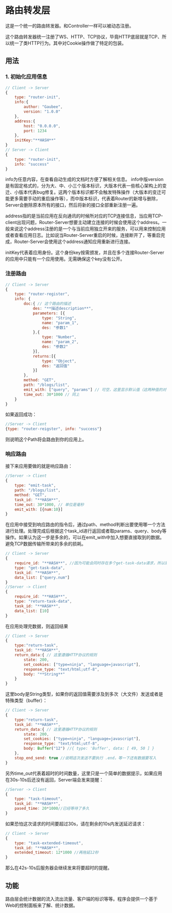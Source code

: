 # 路由转发层

这是一个统一的路由转发器。和Controller一样可以被动态注册。

这个路由转发器统一注册了WS、HTTP、TCP协议，毕竟HTTP底层就是TCP、所以统一了类HTTP行为。其中对Cookie操作做了特定的包装。

## 用法

### 1. 初始化应用信息
```js
// Client -> Server
{
	type: "router-init",
	info:{
		author: "Gaubee",
		version: "1.0.0"
	},
	address:{
		host: "0.0.0.0",
		port: 1234
	},
	initKey:"**HASH**"
}
// Server -> Client
{
	type: "router-init",
	info: "success"
}
```

info为任意内容，在查看自动生成的文档时方便了解相关信息。
info中版version是有固定格式的，分为大、中、小三个版本标识，大版本代表一些核心架构上的变迁、小版本代表bug修复。这两个版本标识都不会触发特殊操作（大版本的变迁可能更多需要手动的重启操作等），而中版本标识，代表着Router的新增与删除，Server会删除原本所有的接口，然后将新的接口全部重新注册一遍。

address指的是当前应用在反向通讯的时候所对应的TCP连接信息，当应用TCP-client出现问题，Router-Server想要主动建立连接的时候会使用这个address。一般来说这个address注册的是一个与当前应用独立开来的服务，可以用来控制应用或者查看应用日志。比如说当Router-Server重启的时候，连接断开了，等重启完成，Router-Server会使用这个address通知应用重新进行连接。

initKey代表着应用身份。这个身份key按需颁发，并且在多个连接Router-Server的应用中只能有一个应用使用。无需确保这个key没有公开。

### 注册路由
```js
// Client -> Server
{
	type: "router-register",
	info: {
		doc:{ // 这个路由的描述
			des: "**描述description**",
			parameters: [{
				type: "String",
				name: "param_1",
				des: "参数1"
			},{
				type: "Number",
				name: "param_2",
				des: "参数2"
			}],
			returns:[{
				type: "Object",
				des: "返回值"
			}]
		},
		method: "GET",
		path: "/blogs/list",
		emit_with: ["query", "params"] // 可空，这里显示默认值（这两种值的对象不会有big-Object，所以直接返回会比较简单）
		time_out: 30*1000 // 同上
	}
}
```
如果返回成功：
```js
//Server -> Client
{type: "router-reigster", info: "success"}
```
则说明这个Path将会路由到你的应用上。

### 响应路由
接下来应用要做的就是响应路由：
```js
//Server -> Client
{
	type: "emit-task",
	path: "/blogs/list",
	method: "GET",
	task_id: "**HASH**",
	time_out: 30*1000, // 单位是毫秒
	emit_with: [{num:10}]
}
```
在应用中接受到响应路由的指令后，通过path、method判断出要使用哪一个方法进行处理。处理完成后根据这个task_id进行返回或者取params、query、body等操作。如果认为这一步是多余的，可以在emit_with中加入想要直接取到的数据。避免TCP数据传输所带来的多余的损耗。
```js
// Client -> Server
{
	require_id: "**HASH**", //因为可能会同时存在多个get-task-data请求，所以需要带上一个require_id来做请求区分
	type: "get-task-data",
	task_id: "**HASH**",
	data_list: ["query.num"]
}
//Server -> Client
{
	require_id: "**HASH**",
	type: "return-task-data",
	task_id: "**HASH**",
	data_list: [10]
}
```
在应用处理完数据，则返回结果
```js
// Client -> Server
{
	type:"return-task",
	task_id: "**HASH**",
	return_data:{ // 这里遵循HTTP协议的规则
		state: 200,
		set_cookies: ["type=ninja", "language=javascript"],
		response_type: "text/html;utf-8",
		body: "**String**"
	}
}
```
这里body是String类型，如果你的返回值需要涉及到多次（大文件）发送或者是特殊类型（buffer）：
```js
// Client -> Server
{
	type:"return-task",
	task_id: "**HASH**",
	return_data:{ // 这里遵循HTTP协议的规则
		state: 200,
		set_cookies: ["type=ninja", "language=javascript"],
		response_type: "text/html;utf-8",
		body: Buffer("12") //{ type: 'Buffer', data: [ 49, 50 ] }
	},
	stop_end_send: true //说明这次发送不要执行 .end，等一下还有数据要写入
}
```
另外time_out代表着超时的时间数量，这里只是一个简单的数据提示，如果应用在30s-10s后还没有返回，Server端会发来提醒：
```js
//Server -> Client
{
	type: "task-timeout",
	task_id: "**HASH**",
	pased_time: 20*1000//已经等待了多久
}
```
如果恐怕这次请求的时间要超过30s，请在剩余的10s内发送延迟请求：
```js
// Client -> Server
{
	type: "task-extended-timeout",
	task_id: "**HASH**",
	extended_timeout: 12*1000 //再拖延12秒
}
```
那么在42s-10s后服务器会继续发来将要超时的提醒。

## 功能

路由层会统计数据的流入流出流量、客户端的标识等等。程序会提供一个基于Web的控制面板来了解、统计数据。